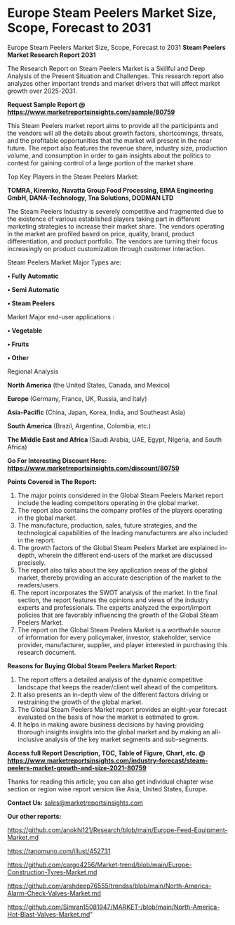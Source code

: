 # Europe Steam Peelers Market Size, Scope, Forecast to 2031
Europe Steam Peelers Market Size, Scope, Forecast to 2031
<strong>Steam Peelers Market Research Report 2031</strong>

The Research Report on Steam Peelers Market is a Skillful and Deep Analysis of the Present Situation and Challenges. This research report also analyzes other important trends and market drivers that will affect market growth over 2025-2031.

<strong>Request Sample Report @ <a href=https://www.marketreportsinsights.com/sample/80759>https://www.marketreportsinsights.com/sample/80759</a></strong>

This Steam Peelers market report aims to provide all the participants and the vendors will all the details about growth factors, shortcomings, threats, and the profitable opportunities that the market will present in the near future. The report also features the revenue share, industry size, production volume, and consumption in order to gain insights about the politics to contest for gaining control of a large portion of the market share.

Top Key Players in the Steam Peelers Market:

<strong>TOMRA, Kiremko, Navatta Group Food Processing, EIMA Engineering GmbH, DANA-Technology, Tna Solutions, DODMAN LTD</strong>

The Steam Peelers Industry is severely competitive and fragmented due to the existence of various established players taking part in different marketing strategies to increase their market share. The vendors operating in the market are profiled based on price, quality, brand, product differentiation, and product portfolio. The vendors are turning their focus increasingly on product customization through customer interaction.

Steam Peelers Market Major Types are:

<strong>• Fully Automatic

• Semi Automatic

• Steam Peelers</strong>

Market Major end-user applications :

<strong>• Vegetable

• Fruits

• Other</strong>

Regional Analysis

</u><strong><b>North America</b></strong> (the United States, Canada, and Mexico)

<strong><b>Europe </b></strong>(Germany, France, UK, Russia, and Italy)

<strong><b>Asia-Pacific</b></strong> (China, Japan, Korea, India, and Southeast Asia)

<strong><b>South America</b></strong> (Brazil, Argentina, Colombia, etc.)

<strong><b>The Middle East and Africa</b></strong> (Saudi Arabia, UAE, Egypt, Nigeria, and South Africa)

<strong>Go For Interesting Discount Here: <a href=https://www.marketreportsinsights.com/discount/80759>https://www.marketreportsinsights.com/discount/80759</a></strong>

<strong>Points Covered in The Report:</strong>
<ol>
  <li>The major points considered in the Global Steam Peelers Market report include the leading competitors operating in the global market.</li>
  <li>The report also contains the company profiles of the players operating in the global market.</li>
  <li>The manufacture, production, sales, future strategies, and the technological capabilities of the leading manufacturers are also included in the report.</li>
  <li>The growth factors of the Global Steam Peelers Market are explained in-depth, wherein the different end-users of the market are discussed precisely.</li>
  <li>The report also talks about the key application areas of the global market, thereby providing an accurate description of the market to the readers/users.</li>
  <li>The report incorporates the SWOT analysis of the market. In the final section, the report features the opinions and views of the industry experts and professionals. The experts analyzed the export/import policies that are favorably influencing the growth of the Global Steam Peelers Market.</li>
  <li>The report on the Global Steam Peelers Market is a worthwhile source of information for every policymaker, investor, stakeholder, service provider, manufacturer, supplier, and player interested in purchasing this research document.</li>
</ol>
<strong>Reasons for Buying Global Steam Peelers Market Report:</strong>

<ol>
  <li>The report offers a detailed analysis of the dynamic competitive landscape that keeps the reader/client well ahead of the competitors.</li>
  <li>It also presents an in-depth view of the different factors driving or restraining the growth of the global market.</li>
  <li>The Global Steam Peelers Market report provides an eight-year forecast evaluated on the basis of how the market is estimated to grow.</li>
  <li>It helps in making aware business decisions by having providing thorough insights insights into the global market and by making an all-inclusive analysis of the key market segments and sub-segments.</li>
</ol>
<strong>Access full Report Description, TOC, Table of Figure, Chart, etc. @ <a href=https://www.marketreportsinsights.com/industry-forecast/steam-peelers-market-growth-and-size-2021-80759>https://www.marketreportsinsights.com/industry-forecast/steam-peelers-market-growth-and-size-2021-80759</a></strong>


Thanks for reading this article; you can also get individual chapter wise section or region wise report version like Asia, United States, Europe.

<strong>Contact Us:</strong>
sales@marketreportsinsights.com

<strong>Our other reports:</strong>

<a href=https://github.com/anokhi121/Research/blob/main/Europe-Feed-Equipment-Market.md>https://github.com/anokhi121/Research/blob/main/Europe-Feed-Equipment-Market.md</a>

<a href=https://tanomuno.com/illust/452731>https://tanomuno.com/illust/452731</a>

<a href=https://github.com/cargo4256/Market-trend/blob/main/Europe-Construction-Tyres-Market.md>https://github.com/cargo4256/Market-trend/blob/main/Europe-Construction-Tyres-Market.md</a>

<a href=https://github.com/arshdeep76555/trendss/blob/main/North-America-Alarm-Check-Valves-Market.md>https://github.com/arshdeep76555/trendss/blob/main/North-America-Alarm-Check-Valves-Market.md</a>

<a href=https://github.com/Simran15081947/MARKET-/blob/main/North-America-Hot-Blast-Valves-Market.md>https://github.com/Simran15081947/MARKET-/blob/main/North-America-Hot-Blast-Valves-Market.md</a>"
